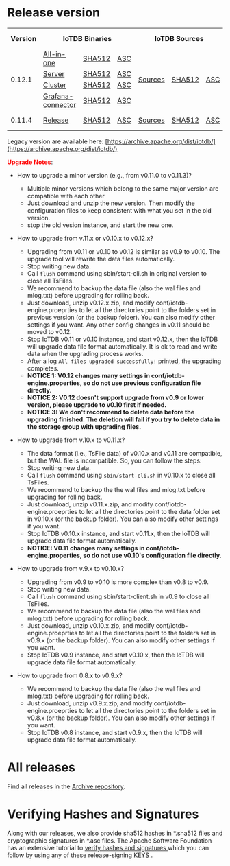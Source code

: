 <!--

    Licensed to the Apache Software Foundation (ASF) under one
    or more contributor license agreements.  See the NOTICE file
    distributed with this work for additional information
    regarding copyright ownership.  The ASF licenses this file
    to you under the Apache License, Version 2.0 (the
    "License"); you may not use this file except in compliance
    with the License.  You may obtain a copy of the License at
    
        http://www.apache.org/licenses/LICENSE-2.0
    
    Unless required by applicable law or agreed to in writing,
    software distributed under the License is distributed on an
    "AS IS" BASIS, WITHOUT WARRANTIES OR CONDITIONS OF ANY
    KIND, either express or implied.  See the License for the
    specific language governing permissions and limitations
    under the License.

-->

# Release version

<table>
	<tr>
      <th>Version</th>
	    <th colspan="3">IoTDB Binaries</th>
	    <th colspan="3">IoTDB Sources</th>
	    <th>release notes</th>  
	</tr>
	<tr>
            <td rowspan="4">0.12.1</td>
            <td><a href="https://www.apache.org/dyn/closer.cgi/iotdb/0.12.1/apache-iotdb-0.12.1-all-bin.zip">All-in-one</a></td>
            <td><a href="https://downloads.apache.org/iotdb/0.12.1/apache-iotdb-0.12.1-all-bin.zip.sha512">SHA512</a></td>
            <td><a href="https://downloads.apache.org/iotdb/0.12.1/apache-iotdb-0.12.1-all-bin.zip.asc">ASC</a></td>
            <td rowspan="4"><a href="https://www.apache.org/dyn/closer.cgi/iotdb/0.12.1/apache-iotdb-0.12.1-source-release.zip">Sources</a></td>
            <td rowspan="4"><a href="https://downloads.apache.org/iotdb/0.12.1/apache-iotdb-0.12.1-source-release.zip.sha512">SHA512</a></td>
            <td rowspan="4"><a href="https://downloads.apache.org/iotdb/0.12.1/apache-iotdb-0.12.1-source-release.zip.asc">ASC</a></td>
            <td rowspan="4"><a href="https://raw.githubusercontent.com/apache/iotdb/v0.12.1/RELEASE_NOTES.md">release notes</a></td>
      </tr>
      <tr>
            <td><a href="https://www.apache.org/dyn/closer.cgi/iotdb/0.12.1/apache-iotdb-0.12.1-server-bin.zip">Server</a></td>
            <td><a href="https://downloads.apache.org/iotdb/0.12.1/apache-iotdb-0.12.1-server-bin.zip.sha512">SHA512</a></td>
            <td><a href="https://downloads.apache.org/iotdb/0.12.1/apache-iotdb-0.12.1-server-bin.zip.asc">ASC</a></td>
      </tr>
      <tr>
            <td><a href="https://www.apache.org/dyn/closer.cgi/iotdb/0.12.1/apache-iotdb-0.12.1-cluster-bin.zip">Cluster</a></td>
            <td><a href="https://downloads.apache.org/iotdb/0.12.1/apache-iotdb-0.12.1-cluster-bin.zip.sha512">SHA512</a></td>
            <td><a href="https://downloads.apache.org/iotdb/0.12.1/apache-iotdb-0.12.1-cluster-bin.zip.asc">ASC</a></td>
      </tr>
      <tr>
            <td><a href="https://www.apache.org/dyn/closer.cgi/iotdb/0.12.1/apache-iotdb-0.12.1-grafana-bin.zip">Grafana-connector</a></td>
            <td><a href="https://downloads.apache.org/iotdb/0.12.1/apache-iotdb-0.12.1-grafana-bin.zip.sha512">SHA512</a></td>
            <td><a href="https://downloads.apache.org/iotdb/0.12.1/apache-iotdb-0.12.1-grafana-bin.zip.asc">ASC</a></td>
      </tr>
      <!-- 0.11.4 -->
	  <tr>
            <td>0.11.4</td>
            <td><a href="https://www.apache.org/dyn/closer.cgi/iotdb/0.11.4/apache-iotdb-0.11.4-bin.zip">Release</a></td>
            <td><a href="https://downloads.apache.org/iotdb/0.11.4/apache-iotdb-0.11.4-bin.zip.sha512">SHA512</a></td>
            <td><a href="https://downloads.apache.org/iotdb/0.11.4/apache-iotdb-0.11.4-bin.zip.asc">ASC</a></td>
            <td><a href="https://www.apache.org/dyn/closer.cgi/iotdb/0.11.4/apache-iotdb-0.11.4-source-release.zip">Sources</a></td>
            <td><a href="https://downloads.apache.org/iotdb/0.11.4/apache-iotdb-0.11.4-source-release.zip.sha512">SHA512</a></td>
            <td><a href="https://downloads.apache.org/iotdb/0.11.4/apache-iotdb-0.11.4-source-release.zip.asc">ASC</a></td>
            <td><a href="https://raw.githubusercontent.com/apache/iotdb/v0.11.4/RELEASE_NOTES.md">release notes</a></td>
      </tr>
</table>

Legacy version are available here: [https://archive.apache.org/dist/iotdb/](https://archive.apache.org/dist/iotdb/)


**<font color=red>Upgrade Notes</font>**:

- How to upgrade a minor version (e.g., from v0.11.0 to v0.11.3)?
  * Multiple minor versions which belong to the same major version are compatible with each other
  * Just download and unzip the new version. Then modify the configuration files to keep consistent 
  with what you set in the old version.
  * stop the old vesion instance, and start the new one.

- How to upgrade from v.11.x or v0.10.x to v0.12.x?
  * Upgrading from v0.11 or v0.10 to v0.12 is similar as v0.9 to v0.10. The upgrade tool will rewrite the data files automatically.
  * Stop writing new data.
  * Call `flush` command using sbin/start-cli.sh in original version to close all TsFiles.
  * We recommend to backup the data file (also the wal files and mlog.txt) before upgrading for rolling back.
  * Just download, unzip v0.12.x.zip, and modify conf/iotdb-engine.proeprties to let all the 
  directories point to the folders set in previous version (or the backup folder). 
  You can also modify other settings if you want. Any other config changes in v0.11 should be moved to v0.12. 
  * Stop IoTDB v0.11 or v0.10 instance, and start v0.12.x, then the IoTDB will upgrade data file format automatically. It is ok to read and write data when the upgrading process works.
  * After a log `All files upgraded successfully!` printed, the upgrading completes.
  * __NOTICE 1: V0.12 changes many settings in conf/iotdb-engine.properties, so do not use previous 
    configuration file directly.__
  * __NOTICE 2: V0.12 doesn't support upgrade from v0.9 or lower version, please upgrade to v0.10 first if needed.__
  * __NOTICE 3: We don't recommend to delete data before the upgrading finished. The deletion will fail if you try to delete data in the storage group with upgrading files.__

- How to upgrade from v.10.x to v0.11.x?
  * The data format (i.e., TsFile data) of v0.10.x and v0.11 are compatible, but the WAL file is 
  incompatible. So, you can follow the steps:
  * Stop writing new data.
  * Call `flush` command using `sbin/start-cli.sh` in v0.10.x to close all TsFiles.
  * We recommend to backup the the wal files and mlog.txt before upgrading for rolling back.
  * Just download, unzip v0.11.x.zip, and modify conf/iotdb-engine.proeprties to let all the 
    directories point to the data folder set in v0.10.x (or the backup folder). You can also modify 
    other settings if you want.
  * Stop IoTDB v0.10.x instance, and start v0.11.x, then the IoTDB will upgrade data file format 
    automatically.
  * __NOTICE: V0.11 changes many settings in conf/iotdb-engine.properties, so do not use v0.10's 
    configuration file directly.__

- How to upgrade from v.9.x to v0.10.x?
  * Upgrading from v0.9 to v0.10 is more complex than v0.8 to v0.9.
  * Stop writing new data.
  * Call `flush` command using sbin/start-client.sh in v0.9 to close all TsFiles.
  * We recommend to backup the data file (also the wal files and mlog.txt) before upgrading for rolling back.
  * Just download, unzip v0.10.x.zip, and modify conf/iotdb-engine.proeprties to let all the 
  directories point to the folders set in v0.9.x  (or the backup folder). 
  You can also modify other settings if you want. 
  * Stop IoTDB v0.9 instance, and start v0.10.x, then the IoTDB will upgrade data file format automatically.

- How to upgrade from 0.8.x to v0.9.x?
  * We recommend to backup the data file (also the wal files and mlog.txt) before upgrading for rolling back.
  * Just download, unzip v0.9.x.zip, and modify conf/iotdb-engine.proeprties to let all the 
  directories point to the folders set in v0.8.x (or the backup folder). 
  You can also modify other settings if you want. 
  * Stop IoTDB v0.8 instance, and start v0.9.x, then the IoTDB will upgrade data file format automatically.
  


       

# All releases

Find all releases in the [Archive repository](https://archive.apache.org/dist/iotdb/).



# Verifying Hashes and Signatures

Along with our releases, we also provide sha512 hashes in *.sha512 files and cryptographic signatures in *.asc files. The Apache Software Foundation has an extensive tutorial to [verify hashes and signatures ](http://www.apache.org/info/verification.html)which you can follow by using any of these release-signing [KEYS ](https://downloads.apache.org/iotdb/KEYS).
